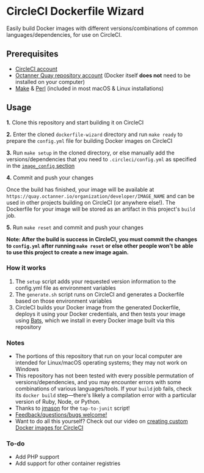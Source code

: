 # CircleCI Dockerfile Wizard

Easily build Docker images with different versions/combinations of common languages/dependencies, for use on CircleCI.

## Prerequisites

- [CircleCI account](https://circleci.com/signup)
- [Octanner Quay repository account](https://quay.octanner.io) (Docker itself **does not** need to be installed on your computer)
- [Make](https://en.wikipedia.org/wiki/Make_(software)) & [Perl](https://perl.org) (included in most macOS & Linux installations)

## Usage

**1.** Clone this repository and start building it on CircleCI

**2.** Enter the cloned `dockerfile-wizard` directory and run `make ready` to prepare the `config.yml` file for building Docker images on CircleCI

**3.** Run `make setup` in the cloned directory, or else manually add the versions/dependencies that you need to `.circleci/config.yml` as specified in the [`image_config` section](https://github.com/octanner/dockerfile-wizard/blob/master/.circleci/config.yml)

**4.** Commit and push your changes

Once the build has finished, your image will be available at `https://quay.octanner.io/organization/developer/IMAGE_NAME` and can be used in other projects building on CircleCI (or anywhere else!). The Dockerfile for your image will be stored as an artifact in this project's `build` job.

**5.** Run `make reset` and commit and push your changes

**Note: After the build is success in CircleCI, you must commit the changes to `config.yml` after running `make reset` or else other people won't be able to use this project to create a new image again.**

### How it works

1. The `setup` script adds your requested version information to the config.yml file as environment variables
1. The `generate.sh` script runs on CircleCI and generates a Dockerfile based on those environment variables
1. CircleCI builds your Docker image from the generated Dockerfile, deploys it using your Docker credentials, and then tests your image using [Bats](https://github.com/sstephenson/bats), which we install in every Docker image built via this repository

### Notes

- The portions of this repository that run on your local computer are intended for Linux/macOS operating systems; they may not work on Windows
- This repository has not been tested with every possible permutation of versions/dependencies, and you may encounter errors with some combinations of various languages/tools. If your `build` job fails, check its `docker build` step—there's likely a compilation error with a particular version of Ruby, Node, or Python.
- Thanks to [jmason](https://github.com/jmason/tap-to-junit-xml) for the `tap-to-junit` script!
- [Feedback/questions/bugs welcome!](https://github.com/octanner/dockerfile-wizard/issues)
- Want to do all this yourself? Check out our video on [creating custom Docker images for CircleCI](https://youtube.com/watch?v=JYVLeguIbe0)

### To-do

- Add PHP support
- Add support for other container registries
